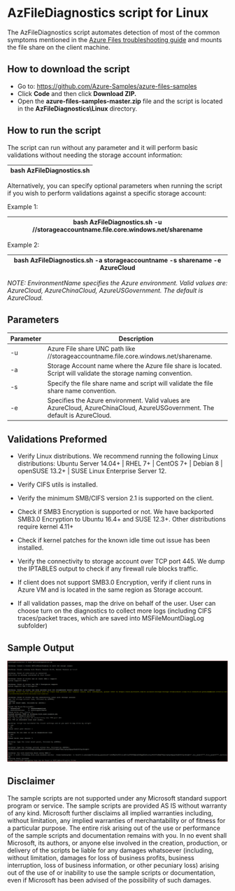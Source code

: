 #  AzFileDiagnostics script for Linux

The AzFileDiagnostics script automates detection of most of the common symptoms mentioned in the [Azure Files troubleshooting guide](https://docs.microsoft.com/azure/storage/files/storage-troubleshoot-linux-file-connection-problems) and mounts the file share on the client machine. 

## How to download the script

- Go to: https://github.com/Azure-Samples/azure-files-samples
- Click **Code** and then click **Download ZIP.**
- Open the **azure-files-samples-master.zip** file and the script is located in the **AzFileDiagnostics\Linux** directory.

## How to run the script

The script can run without any parameter and it will perform basic validations without needing the storage account information:

| bash AzFileDiagnostics.sh |
| --- |

Alternatively, you can specify optional parameters when running the script if you wish to perform validations against a specific storage account:

Example 1:

| bash AzFileDiagnostics.sh -u //storageaccountname.file.core.windows.net/sharename |
| --- |

 Example 2:

| bash AzFileDiagnostics.sh -a storageaccountname -s sharename -e AzureCloud |
| --- |

_NOTE: EnvironmentName specifies the Azure environment. Valid values are: AzureCloud, AzureChinaCloud, AzureUSGovernment. The default is AzureCloud._

## Parameters

| Parameter | Description |
|-|-|
| -u | Azure File share UNC path like //storageaccountname.file.core.windows.net/sharename. |
| -a | Storage Account name where the Azure file share is located. Script will validate the storage naming convention. |
| -s | Specify the file share name and script will validate the file share name convention. |
| -e | Specifies the Azure environment. Valid values are AzureCloud, AzureChinaCloud, AzureUSGovernment. The default is AzureCloud. |

## Validations Preformed

- Verify Linux distributions. We recommend running the following Linux distributions: Ubuntu Server 14.04+ | RHEL 7+ | CentOS 7+ | Debian 8 | openSUSE 13.2+ | SUSE Linux Enterprise Server 12.

- Verify CIFS utils is installed.

- Verify the minimum SMB/CIFS version 2.1 is supported on the client.

- Check if SMB3 Encryption is supported or not. We have backported SMB3.0 Encryption to Ubuntu 16.4+ and SUSE 12.3+. Other distributions require kernel 4.11+

- Check if kernel patches for the known idle time out issue has been installed.

- Verify the connectivity to storage account over TCP port 445. We dump the IPTABLES output to check if any firewall rule blocks traffic.

- If client does not support SMB3.0 Encryption, verify if client runs in Azure VM and is located in the same region as Storage account.

- If all validation passes, map the drive on behalf of the user. User can choose turn on the diagnostics to collect more logs (including CIFS traces/packet traces, which are saved into MSFileMountDiagLog subfolder)

## Sample Output

  ![](./images/img1.png)

## Disclaimer

The sample scripts are not supported under any Microsoft standard support program or service. The sample scripts are provided AS IS without warranty of any kind. Microsoft further disclaims all implied warranties including, without limitation, any implied warranties of merchantability or of fitness for a particular purpose. The entire risk arising out of the use or performance of the sample scripts and documentation remains with you. In no event shall Microsoft, its authors, or anyone else involved in the creation, production, or delivery of the scripts be liable for any damages whatsoever (including, without limitation, damages for loss of business profits, business interruption, loss of business information, or other pecuniary loss) arising out of the use of or inability to use the sample scripts or documentation, even if Microsoft has been advised of the possibility of such damages.
